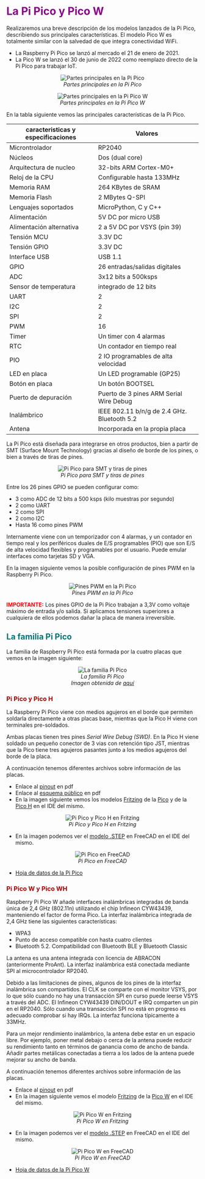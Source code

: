# <FONT COLOR=#8B008B>La Pi Pico y Pico W</font>
Realizaremos una breve descripción de los modelos lanzados de la Pi Pico, describiendo sus principales características. El modelo Pico W es totalmente similar con la salvedad de que integra conectividad WiFi.

* La Raspberry Pi Pico se lanzó al mercado el 21 de enero de 2021.
* La Pico W se lanzó el 30 de junio de 2022 como reemplazo directo de la Pi Pico para trabajar IoT.

<center>

![Partes principales en la Pi Pico](../img/intro/partes_pico.png)  
*Partes principales en la Pi Pico*

</center>

<center>

![Partes principales en la Pi Pico W](../img/intro/partes_picoW.png)  
*Partes principales en la Pi Pico W*

</center>

En la tabla siguiente vemos las principales características de la Pi Pico.

<center>

|caracteristicas y especificaciones|Valores|
|---|---|
|Microntrolador|RP2040|
|Núcleos|Dos (dual core)|
|Arquitectura de nucleo|32-bits ARM Cortex-M0+|
|Reloj de la CPU|Configurable hasta 133MHz|
|Memoria RAM|264 KBytes de SRAM|
|Memoria Flash|2 MBytes Q-SPI|
|Lenguajes soportados|MicroPython, C y C++|
|Alimentación|5V DC por micro USB|
|Alimentación alternativa|2 a 5V DC por VSYS (pin 39)|
|Tensión MCU|3.3V DC|
|Tensión GPIO|3.3V DC|
|Interface USB|USB 1.1 |
|GPIO|26 entradas/salidas digitales|
|ADC|3x12 bits a 500ksps|
|Sensor de temperatura|integrado de 12 bits|
|UART|2|
|I2C|2|
|SPI|2|
|PWM|16|
|Timer|Un timer con 4 alarmas|
|RTC|Un contador en tiempo real|
|PIO|2 IO programables de alta velocidad|
|LED en placa|Un LED programable (GP25)|
|Botón en placa|Un botón BOOTSEL|
|Puerto de depuración|Puerto de 3 pines ARM Serial Wire Debug|
|Inalámbrico|IEEE 802.11 b/n/g de 2.4 GHz. Bluetooth 5.2|
|Antena|Incorporada en la propia placa|

</center>

La Pi Pico está diseñada para integrarse en otros productos, bien a partir de SMT (Surface Mount Technology) gracias al diseño de borde de los pines, o bien a través de tiras de pines.

<center>

![Pi Pico para SMT y tiras de pines](../img/intro/SMT_pines.png)  
*Pi Pico para SMT y tiras de pines*

</center>

Entre los 26 pines GPIO se pueden configurar como:

* 3 como ADC de 12 bits a 500 ksps (kilo muestras por segundo)
* 2 como UART
* 2 como SPI
* 2 como I2C
* Hasta 16 como pines PWM

Internamente viene con un temporizador con 4 alarmas, y un contador en tiempo real y los periféricos duales de E/S programables (PIO) que son E/S de alta velocidad flexibles y programables por el usuario. Puede emular interfaces como tarjetas SD y VGA.

En la imagen siguiente vemos la posible configuración de pines PWM en la Raspberry Pi Pico.

<center>

![Pines PWM en la Pi Pico](../img/intro/PWM_pines.png)  
*Pines PWM en la Pi Pico*

</center>

<FONT COLOR=#FF0000><b>IMPORTANTE:</b></font> Los pines GPIO de la Pi Pico trabajan a 3,3V como voltaje máximo de entrada y/o salida. Si aplicamos tensiones superiores a cualquiera de ellos podemos dañar la placa de manera irreversible.

## <FONT COLOR=#007575>**La familia Pi Pico**</font>
La familia de Raspberry Pi Pico está formada por la cuatro placas que vemos en la imagen siguiente:

<center>

![La familia Pi Pico](../img/intro/familia.png)  
*La familia Pi Pico <br>Imagen obtenida de [aquí](https://github.com/raspberrypi/documentation/blob/develop/documentation/asciidoc/microcontrollers/raspberry-pi-pico/about_pico.adoc)</br>*

</center>

### <FONT COLOR=#AA0000>Pi Pico y Pico H</font>
La Raspberry Pi Pico viene con medios agujeros en el borde que permiten soldarla directamente a otras placas base, mientras que la Pico H viene con terminales pre-soldados.

Ambas placas tienen tres pines *Serial Wire Debug (SWD)*. En la Pico H viene soldado un pequeño conector de 3 vias con retención tipo JST, mientras que la Pico tiene tres agujeros pasantes junto a los medios agujeros del borde de la placa.

A continuación tenemos diferentes archivos sobre información de las placas.

* Enlace al [pinout](../datasheet/docum_pico/pico_picoH/Pico-Pinout.pdf) en pdf
* Enlace al [esquema público](../datasheet/docum_pico/pico_picoH/RPI-PICO_esquema.pdf) en pdf
* En la imagen siguiente vemos los modelos [Fritzing](https://fritzing.org/) de la [Pico](../datasheet/docum_pico/pico_picoH/Pico.fzpz) y de la [Pico H](../datasheet/docum_pico/pico_picoH/PicoH.fzpz) en el IDE del mismo.

<center>

![Pi Pico y Pico H en Fritzing](../img/intro/pico_picoH_fritzing.png)  
*Pi Pico y Pico H en Fritzing*

</center>

* En la imagen podemos ver el [modelo .STEP](../datasheet/docum_pico/pico_picoH/Pico.step) en FreeCAD en el IDE del mismo.

<center>

![Pi Pico en FreeCAD](../img/intro/pico_freecad.png)  
*Pi Pico en FreeCAD*

</center>

* [Hoja de datos de la Pi Pico](../datasheet/docum_pico/pico_picoH/pico-datasheet.pdf)

### <FONT COLOR=#AA0000>Pi Pico W y Pico WH</font>
Raspberry Pi Pico W añade interfaces inalámbricas integradas de banda única de 2,4 GHz (802.11n) utilizando el chip Infineon CYW43439, manteniendo el factor de forma Pico. La interfaz inalámbrica integrada de 2,4 GHz tiene las siguientes características:

* WPA3
* Punto de acceso compatible con hasta cuatro clientes
* Bluetooth 5.2. Compatibilidad con Bluetooth BLE y Bluetooth Classic

La antena es una antena integrada con licencia de ABRACON (anteriormente ProAnt). La interfaz inalámbrica está conectada mediante SPI al microcontrolador RP2040.

Debido a las limitaciones de pines, algunos de los pines de la interfaz inalámbrica son compartidos. El CLK se comparte con el monitor VSYS, por lo que sólo cuando no hay una transacción SPI en curso puede leerse VSYS a través del ADC. El Infineon CYW43439 DIN/DOUT e IRQ comparten un pin en el RP2040. Sólo cuando una transacción SPI no está en progreso es adecuado comprobar si hay IRQs. La interfaz funciona típicamente a 33MHz.

Para un mejor rendimiento inalámbrico, la antena debe estar en un espacio libre. Por ejemplo, poner metal debajo o cerca de la antena puede reducir su rendimiento tanto en términos de ganancia como de ancho de banda. Añadir partes metálicas conectadas a tierra a los lados de la antena puede mejorar su ancho de banda.

A continuación tenemos diferentes archivos sobre información de las placas.

* Enlace al [pinout](../datasheet/docum_pico/picoW/PicoW-Pinout.pdf) en pdf
* En la imagen siguiente vemos el modelo [Fritzing](https://fritzing.org/) de la [Pico W](../datasheet/docum_pico/picoW/PicoW.fzpz) en el IDE del mismo.

<center>

![Pi Pico W en Fritzing](../img/intro/picoW_fritzing.png)  
*Pi Pico W en Fritzing*

</center>

* En la imagen podemos ver el [modelo .STEP](../datasheet/docum_pico/picoW/PicoW.stp) en FreeCAD en el IDE del mismo.

<center>

![Pi Pico W en FreeCAD](../img/intro/picoW_freecad.png)  
*Pi Pico W en FreeCAD*

</center>

* [Hoja de datos de la Pi Pico W](../datasheet/docum_pico/picoW/pico-w-datasheet.pdf)
